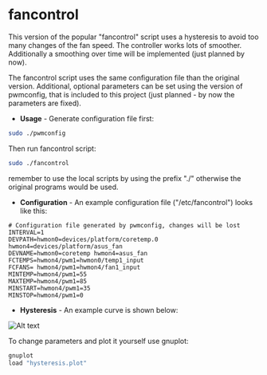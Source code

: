 fancontrol
==========

This version of the popular "fancontrol" script uses a hysteresis to avoid too many changes of the fan speed. The 
controller works lots of smoother. Additionally a smoothing over time will be implemented (just planned by now).

The fancontrol script uses the same configuration file than the original version. Additional, optional parameters can be set 
using the version of pwmconfig, that is included to this project (just planned - by now the parameters are fixed).

- **Usage** -
Generate configuration file first:
```bash
sudo ./pwmconfig
```
Then run fancontrol script:
```bash
sudo ./fancontrol
```
remember to use the local scripts by using the prefix "./" otherwise the original programs would be used.


- **Configuration** -
An example configuration file ("/etc/fancontrol") looks like this:

```
# Configuration file generated by pwmconfig, changes will be lost
INTERVAL=1
DEVPATH=hwmon0=devices/platform/coretemp.0 hwmon4=devices/platform/asus_fan
DEVNAME=hwmon0=coretemp hwmon4=asus_fan
FCTEMPS=hwmon4/pwm1=hwmon0/temp1_input
FCFANS= hwmon4/pwm1=hwmon4/fan1_input
MINTEMP=hwmon4/pwm1=55
MAXTEMP=hwmon4/pwm1=85
MINSTART=hwmon4/pwm1=35
MINSTOP=hwmon4/pwm1=0
```


- **Hysteresis** -
An example curve is shown below:

![Alt text](/../master/hysteresis.png?raw=true "Hysteresis curve")


To change parameters and plot it yourself use gnuplot:

```bash
gnuplot
load "hysteresis.plot"
```
